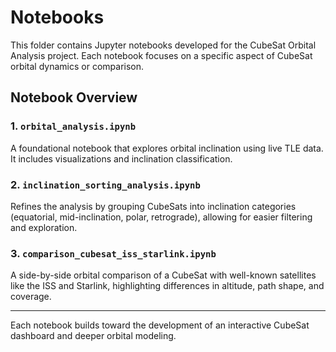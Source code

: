 # Notebooks

This folder contains Jupyter notebooks developed for the CubeSat Orbital Analysis project. Each notebook focuses on a specific aspect of CubeSat orbital dynamics or comparison.

## Notebook Overview

### 1. `orbital_analysis.ipynb`
A foundational notebook that explores orbital inclination using live TLE data. It includes visualizations and inclination classification.

### 2. `inclination_sorting_analysis.ipynb`
Refines the analysis by grouping CubeSats into inclination categories (equatorial, mid-inclination, polar, retrograde), allowing for easier filtering and exploration.

### 3. `comparison_cubesat_iss_starlink.ipynb`
A side-by-side orbital comparison of a CubeSat with well-known satellites like the ISS and Starlink, highlighting differences in altitude, path shape, and coverage.

---

Each notebook builds toward the development of an interactive CubeSat dashboard and deeper orbital modeling.
